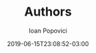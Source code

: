 ---
title: "Authors"
subtitle: "Ioan"
author: "Ioan Popovici"
type: page
#layout: member
date: 2019-06-15T23:08:52-03:00
subtitle: ""
image: ""
tags: []
---